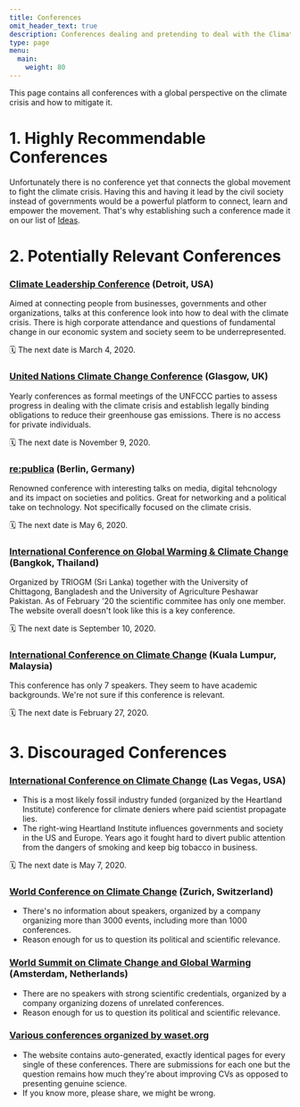 ```yaml
---
title: Conferences
omit_header_text: true
description: Conferences dealing and pretending to deal with the Climate Crisis
type: page
menu:
  main:
    weight: 80
---
```


This page contains all conferences with a global perspective on the climate crisis and how to mitigate it.

# 1. Highly Recommendable Conferences
Unfortunately there is no conference yet that connects the global movement to fight the climate crisis. Having this and having it lead by the civil society instead of governments would be a powerful platform to connect, learn and empower the movement. That's why establishing such a conference made it on our list of [Ideas](/ideas).



# 2. Potentially Relevant Conferences

### [Climate Leadership Conference](https://climateleadershipconference.org/) (Detroit, USA)
Aimed at connecting people from businesses, governments and other organizations, talks at this conference look into how to deal with the climate crisis. There is high corporate attendance and questions of fundamental change in our economic system and society seem to be underrepresented.

🗓 The next date is March 4, 2020.


### [United Nations Climate Change Conference](https://www.ukcop26.org/) (Glasgow, UK)
Yearly conferences as formal meetings of the UNFCCC parties to assess progress in dealing with the climate crisis and establish legally binding obligations to reduce their greenhouse gas emissions. There is no access for private individuals.

🗓 The next date is November 9, 2020.


### [re:publica](https://re-publica.com) (Berlin, Germany)
Renowned conference with interesting talks on media, digital tehcnology and its impact on societies and politics. Great for networking and a political take on technology. Not specifically focused on the climate crisis.

🗓 The next date is May 6, 2020.


### [International Conference on Global Warming & Climate Change](https://climatechangeconference.co/) (Bangkok, Thailand)
Organized by TRIOGM (Sri Lanka) together with the University of Chittagong, Bangladesh and 
the University of Agriculture Peshawar Pakistan. As of February '20 the scientific commitee has only one member. The website overall doesn't look like this is a key conference.

🗓 The next date is September 10, 2020.


### [International Conference on Climate Change](https://climatechangeconferences.com/) (Kuala Lumpur, Malaysia)
This conference has only 7 speakers. They seem to have academic backgrounds. We're not sure if this conference is relevant.

🗓 The next date is February 27, 2020.


# 3. Discouraged Conferences

### [International Conference on Climate Change](https://climateconference.heartland.org) (Las Vegas, USA)
* This is a most likely fossil industry funded (organized by the Heartland Institute) conference for climate deniers where paid scientist propagate lies.
* The right-wing Heartland Institute influences governments and society in the US and Europe. Years ago it fought hard to divert public attention from the dangers of smoking and keep big tobacco in business.

🗓 The next date is May 7, 2020.


### [World Conference on Climate Change](https://climatechange.insightconferences.com) (Zurich, Switzerland)
* There's no information about speakers, organized by a company organizing more than 3000 events, including more than 1000 conferences.
* Reason enough for us to question its political and scientific relevance.

### [World Summit on Climate Change and Global Warming](https://climate.euroscicon.com) (Amsterdam, Netherlands)
* There are no speakers with strong scientific credentials, organized by a company organizing dozens of unrelated conferences. 
* Reason enough for us to question its political and scientific relevance.

### [Various conferences organized by waset.org](https://waset.org/climate-change-conferences)
* The website contains auto-generated, exactly identical pages for every single of these conferences. There are submissions for each one but the question remains how much they're about improving CVs as opposed to presenting genuine science.
* If you know more, please share, we might be wrong.